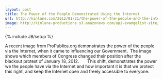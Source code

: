 ```yaml
---
layout: post
title: The Power of the People Demonstrated Using the Internet
url: http://kinlane.com/2012/01/21/the-power-of-the-people-and-the-internet-demonstrated/
image: http://kinlane-productions.s3.amazonaws.com/api-evangelist-site/blog/sopa-opera-count.png
---
```

{% include JB/setup %}
<p>
     A recent image from ProPublica.org demonstrates the power of the people via the Internet, when it came to influencing our Government.  The image shows which members of Congress changed their position after the blackout protest of January 18, 2012.       This shift, demonstrates the power we the people have via the Internet and how important it is that we protect this right, and keep the Internet open and freely accessible to everyone.  
</p>